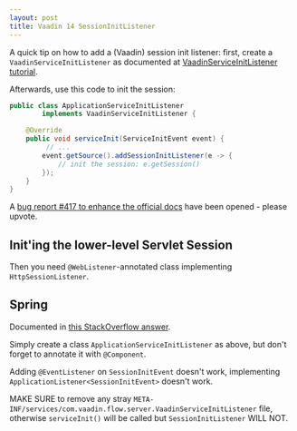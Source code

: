 ```yaml
---
layout: post
title: Vaadin 14 SessionInitListener
---
```


A quick tip on how to add a (Vaadin) session init listener: first,
create a `VaadinServiceInitListener` as documented at [VaadinServiceInitListener tutorial](https://vaadin.com/docs/v14/flow/advanced/tutorial-service-init-listener).

Afterwards, use this code to init the session:

```java
public class ApplicationServiceInitListener
        implements VaadinServiceInitListener {

    @Override
    public void serviceInit(ServiceInitEvent event) {
         // ...
        event.getSource().addSessionInitListener(e -> {
            // init the session: e.getSession()
        });
    }
}
```

A [bug report #417 to enhance the official docs](https://github.com/vaadin/docs/issues/417)
have been opened - please upvote.

## Init'ing the lower-level Servlet Session

Then you need `@WebListener`-annotated class implementing `HttpSessionListener`.

## Spring

Documented in [this StackOverflow answer](https://stackoverflow.com/a/60773432/377320).

Simply create a class `ApplicationServiceInitListener` as above, but don't
forget to annotate it with `@Component`.

Adding `@EventListener` on `SessionInitEvent` doesn't work, implementing
`ApplicationListener<SessionInitEvent>` doesn't work.

MAKE SURE to remove any stray `META-INF/services/com.vaadin.flow.server.VaadinServiceInitListener`
file, otherwise `serviceInit()` will be called but `SessionInitListener` WILL NOT.
